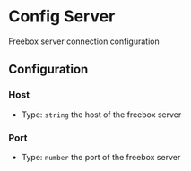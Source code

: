 # Config Server

Freebox server connection configuration

## Configuration

### Host
- Type: `string`
the host of the freebox server

### Port
- Type: `number`
the port of the freebox server